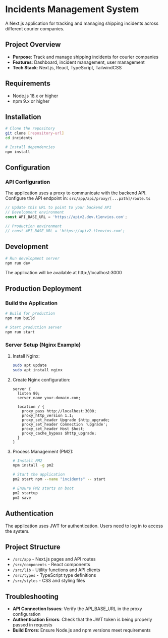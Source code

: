 # Incidents Management System

A Next.js application for tracking and managing shipping incidents across different courier companies.

## Project Overview

- **Purpose**: Track and manage shipping incidents for courier companies
- **Features**: Dashboard, incident management, user management
- **Tech Stack**: Next.js, React, TypeScript, TailwindCSS

## Requirements

- Node.js 18.x or higher
- npm 9.x or higher

## Installation

```bash
# Clone the repository
git clone [repository-url]
cd incidents

# Install dependencies
npm install
```

## Configuration

### API Configuration

The application uses a proxy to communicate with the backend API. Configure the API endpoint in:
`src/app/api/proxy/[...path]/route.ts`

```typescript
// Update this URL to point to your backend API
// Development environment
const API_BASE_URL = 'https://apiv2.dev.t1envios.com';

// Production environment
// const API_BASE_URL = 'https://apiv2.t1envios.com';
```

## Development

```bash
# Run development server
npm run dev
```

The application will be available at http://localhost:3000

## Production Deployment

### Build the Application

```bash
# Build for production
npm run build

# Start production server
npm run start
```

### Server Setup (Nginx Example)

1. Install Nginx:
   ```bash
   sudo apt update
   sudo apt install nginx
   ```

2. Create Nginx configuration:
   ```nginx
   server {
     listen 80;
     server_name your-domain.com;

     location / {
       proxy_pass http://localhost:3000;
       proxy_http_version 1.1;
       proxy_set_header Upgrade $http_upgrade;
       proxy_set_header Connection 'upgrade';
       proxy_set_header Host $host;
       proxy_cache_bypass $http_upgrade;
     }
   }
   ```

3. Process Management (PM2):
   ```bash
   # Install PM2
   npm install -g pm2

   # Start the application
   pm2 start npm --name "incidents" -- start

   # Ensure PM2 starts on boot
   pm2 startup
   pm2 save
   ```

## Authentication

The application uses JWT for authentication. Users need to log in to access the system.

## Project Structure

- `/src/app` - Next.js pages and API routes
- `/src/components` - React components
- `/src/lib` - Utility functions and API clients
- `/src/types` - TypeScript type definitions
- `/src/styles` - CSS and styling files

## Troubleshooting

- **API Connection Issues**: Verify the API_BASE_URL in the proxy configuration
- **Authentication Errors**: Check that the JWT token is being properly passed in requests
- **Build Errors**: Ensure Node.js and npm versions meet requirements
